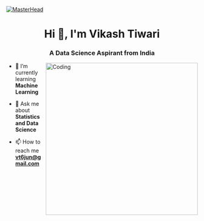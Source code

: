 [![MasterHead](https://visme.co/blog/wp-content/uploads/2019/10/animated-presentation-software-header-wide.gif)](https://www.linkedin.com/in/rounak-show-211131174/)
<h1 align="center">Hi 👋, I'm Vikash Tiwari</h1>
<h3 align="center">A Data Science Aspirant from India</h3>
<img align="right" alt="Coding" width="400" src="https://blog.imarticus.org/wp-content/uploads/2020/05/de.gif">

<p align="left"> <a href="https://www.linkedin.com/in/vikash-tiwari-6bb7b1177"/></a> </p>

- 🌱 I’m currently learning **Machine Learning**

- 💬 Ask me about **Statistics and Data Science**

- 📫 How to reach me **vt6jun@gmail.com**
